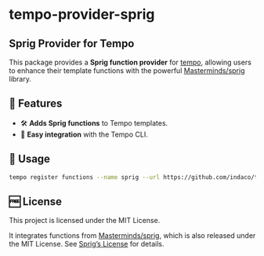 # tempo-provider-sprig

## Sprig Provider for Tempo

This package provides a **Sprig function provider** for [tempo](https://github.com/indaco/tempo), allowing users to enhance their template functions with the powerful [Masterminds/sprig](https://github.com/Masterminds/sprig) library.

## 🚀 Features

- 🛠️ **Adds Sprig functions** to Tempo templates.
- 🔌 **Easy integration** with the Tempo CLI.

## 🚀 Usage

```bash
tempo register functions --name sprig --url https://github.com/indaco/tempo-provider-sprig.git
```

## 🆓 License

This project is licensed under the MIT License.

It integrates functions from [Masterminds/sprig](https://github.com/Masterminds/sprig), which is also released under the MIT License.
See [Sprig’s License](https://github.com/Masterminds/sprig/blob/master/LICENSE.txt) for details.
